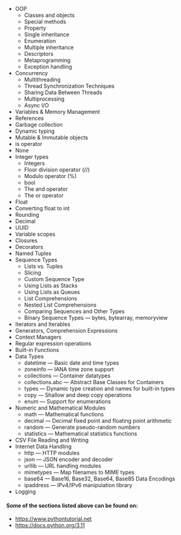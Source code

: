 - OOP
  - Classes and objects
  - Special methods
  - Property
  - Single inheritance
  - Enumeration
  - Multiple inheritance
  - Descriptors
  - Metaprogramming
  - Exception handling
- Concurrency
  - Multithreading
  - Thread Synchronization Techniques
  - Sharing Data Between Threads
  - Multiprocessing
  - Async I/O
- Variables & Memory Management
 - References
 - Garbage collection
 - Dynamic typing
 - Mutable & Immutable objects
 - is operator
 - None
- Integer types
  - Integers
  - Floor division operator (//)
  - Modulo operator (%)
  - bool
  - The and operator
  - The or operator 
- Float
 - Converting float to int
 - Rounding
- Decimal
- UUID
- Variable scopes
- Closures
- Decorators
- Named Tuples
- Sequence Types
  - Lists vs. Tuples
  - Slicing
  - Custom Sequence Type
  - Using Lists as Stacks
  - Using Lists as Queues
  - List Comprehensions
  - Nested List Comprehensions
  - Comparing Sequences and Other Types
  - Binary Sequence Types — bytes, bytearray, memoryview
- Iterators and Iterables
- Generators, Comprehension Expressions
- Context Managers
- Regular expression operations
- Built-in Functions
- Data Types
  - datetime — Basic date and time types
  - zoneinfo — IANA time zone support
  - collections — Container datatypes
  - collections.abc — Abstract Base Classes for Containers
  - types — Dynamic type creation and names for built-in types
  - copy — Shallow and deep copy operations
  - enum — Support for enumerations
- Numeric and Mathematical Modules
  - math — Mathematical functions
  - decimal — Decimal fixed point and floating point arithmetic
  - random — Generate pseudo-random numbers
  - statistics — Mathematical statistics functions
- CSV File Reading and Writing
- Internet Data Handling
  - http — HTTP modules
  - json — JSON encoder and decoder
  - urllib — URL handling modules
  - mimetypes — Map filenames to MIME types
  - base64 — Base16, Base32, Base64, Base85 Data Encodings 
  - ipaddress — IPv4/IPv6 manipulation library
- Logging

#### Some of the sections listed above can be found on:
- https://www.pythontutorial.net
- https://docs.python.org/3.11